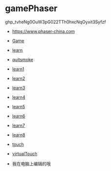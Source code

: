 # gamePhaser

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

* https://www.phaser-china.com

* [Game](https://yupeng123.github.io/gamePhaser/)
* [learn](https://yupeng123.github.io/gamePhaser/learn/)
* [quitsmoke](https://yupeng123.github.io/gamePhaser/quitsmoke/)
* [learn1](https://yupeng123.github.io/gamePhaser/learn/exam1.html)
* [learn2](https://yupeng123.github.io/gamePhaser/learn/exam2.html)
* [learn3](https://yupeng123.github.io/gamePhaser/learn/exam3.html)
* [learn4](https://yupeng123.github.io/gamePhaser/learn/exam4.html)
* [learn5](https://yupeng123.github.io/gamePhaser/learn/exam5.html)
* [learn6](https://yupeng123.github.io/gamePhaser/learn/exam6.html)
* [learn7](https://yupeng123.github.io/gamePhaser/learn/exam7.html)
* [learn8](https://yupeng123.github.io/gamePhaser/learn/exam8.html)
* [touch](https://yupeng123.github.io/gamePhaser/touch)
* [virtualTouch](https://yupeng123.github.io/gamePhaser/virtualTouch)

* 我在电脑上编辑的哦 